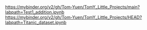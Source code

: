 https://mybinder.org/v2/gh/Tom-Yuen/TomY_Little_Projects/main?labpath=Test1_addition.ipynb<br>
https://mybinder.org/v2/gh/Tom-Yuen/TomY_Little_Projects/HEAD?labpath=Titanic_dataset.ipynb
